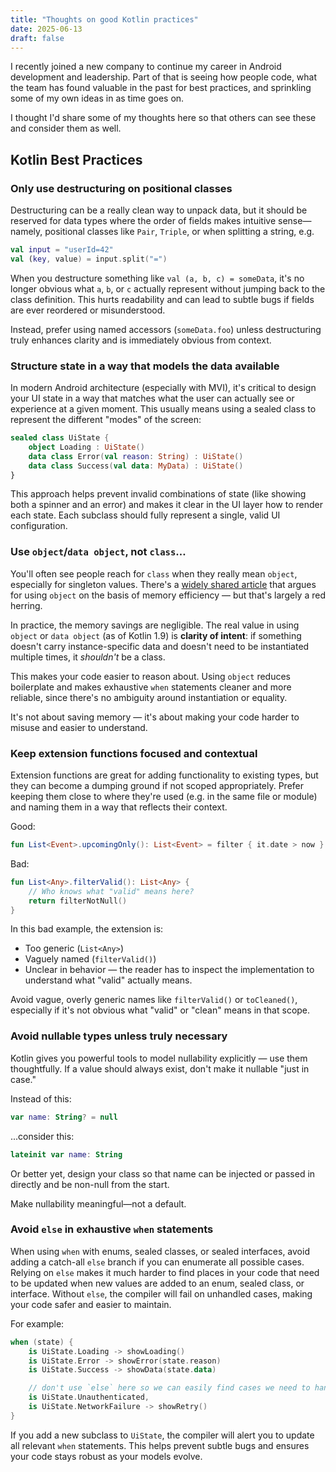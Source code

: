 ```yaml
---
title: "Thoughts on good Kotlin practices"
date: 2025-06-13
draft: false
---
```



I recently joined a new company to continue my career in Android development and leadership. Part of that is seeing how people code, what the team has found valuable 
in the past for best practices, and sprinkling some of my own ideas in as time goes on.

I thought I'd share some of my thoughts here so that others can see these and consider them as well.

## Kotlin Best Practices

### Only use destructuring on positional classes

Destructuring can be a really clean way to unpack data, but it should be reserved for data types where the order of fields makes intuitive sense—namely, positional classes 
like `Pair`, `Triple`, or when splitting a string, e.g.

```kotlin
val input = "userId=42"
val (key, value) = input.split("=")
```

When you destructure something like `val (a, b, c) = someData`, it's no longer obvious what `a`, `b`, or `c` actually represent without jumping back to the class definition. 
This hurts readability and can lead to subtle bugs if fields are ever reordered or misunderstood.

Instead, prefer using named accessors (`someData.foo`) unless destructuring truly enhances clarity and is immediately obvious from context.

### Structure state in a way that models the data available

In modern Android architecture (especially with MVI), it's critical to design your UI state in a way that matches what the user can actually see or experience at a given moment. This usually means using a sealed class to represent the different "modes" of the screen:

```kotlin
sealed class UiState {
    object Loading : UiState()
    data class Error(val reason: String) : UiState()
    data class Success(val data: MyData) : UiState()
}
```

This approach helps prevent invalid combinations of state (like showing both a spinner and an error) and makes it clear in the UI layer how to render each state. Each subclass should fully represent a single, valid UI configuration.

### Use `object`/`data object`, not `class`…

You'll often see people reach for `class` when they really mean `object`, especially for singleton values. There's a [widely shared article](https://medium.com/android-news/memory-efficiency-with-sealed-object-d7941ce8a66c) that argues for using `object` on the basis of memory efficiency — but that's largely a red herring.

In practice, the memory savings are negligible. The real value in using `object` or `data object` (as of Kotlin 1.9) is **clarity of intent**: if something doesn't carry instance-specific data and doesn't need to be instantiated multiple times, it *shouldn't* be a class.

This makes your code easier to reason about. Using `object` reduces boilerplate and makes exhaustive `when` statements cleaner and more reliable, since there's no ambiguity around instantiation or equality.

It's not about saving memory — it's about making your code harder to misuse and easier to understand.

### Keep extension functions focused and contextual

Extension functions are great for adding functionality to existing types, but they can become a dumping ground if not scoped appropriately.
Prefer keeping them close to where they're used (e.g. in the same file or module) and naming them in a way that reflects their context.

Good:

```kotlin
fun List<Event>.upcomingOnly(): List<Event> = filter { it.date > now }
```

Bad:

```kotlin
fun List<Any>.filterValid(): List<Any> {
    // Who knows what "valid" means here?
    return filterNotNull()
}
```

In this bad example, the extension is:

 - Too generic (`List<Any>`)
 - Vaguely named (`filterValid()`)
 - Unclear in behavior — the reader has to inspect the implementation to understand what "valid" actually means.

Avoid vague, overly generic names like `filterValid()` or `toCleaned()`, especially if it's not obvious what "valid" or "clean" means in that scope.

### Avoid nullable types unless truly necessary

Kotlin gives you powerful tools to model nullability explicitly — use them thoughtfully. If a value should always exist, don't make it nullable "just in case."

Instead of this:

```kotlin
var name: String? = null
```
...consider this:

```kotlin
lateinit var name: String
```

Or better yet, design your class so that name can be injected or passed in directly and be non-null from the start.

Make nullability meaningful—not a default.

### Avoid `else` in exhaustive `when` statements

When using `when` with enums, sealed classes, or sealed interfaces, avoid adding a catch-all `else` branch if you can enumerate all possible cases. Relying on `else` makes it much harder to find places in your code that need to be updated when new values are added to an enum, sealed class, or interface. Without `else`, the compiler will fail on unhandled cases, making your code safer and easier to maintain.

For example:

```kotlin
when (state) {
    is UiState.Loading -> showLoading()
    is UiState.Error -> showError(state.reason)
    is UiState.Success -> showData(state.data)

    // don't use `else` here so we can easily find cases we need to handle if we add a new UiState
    is UiState.Unauthenticated,
    is UiState.NetworkFailure -> showRetry()
}
```

If you add a new subclass to `UiState`, the compiler will alert you to update all relevant `when` statements. This helps prevent subtle bugs and ensures your code stays robust as your models evolve.
